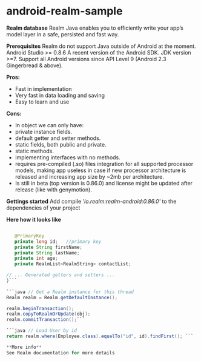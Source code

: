 # android-realm-sample

**Realm database**
Realm Java enables you to efficiently write your app’s model layer in a safe, persisted and fast way. 

**Prerequisites**
Realm do not support Java outside of Android at the moment.
Android Studio >= 0.8.6
A recent version of the Android SDK.
JDK version >=7.
Support all Android versions since API Level 9 (Android 2.3 Gingerbread & above).

**Pros:**

 - Fast in implementation
 - Very fast in data loading and saving
 - Easy to learn and use

**Cons:**

 - In object we can only have:
 - private instance fields.
 - default getter and setter methods.
 - static fields, both public and private.
 - static methods.
 - implementing interfaces with no methods.
 - requires pre-compiled (.so) files integration for all supported
   processor models, making app useless in case if new processor
   architecture is released and increasing app size by ~2mb per
   architecture.
 - Is still in beta (top version is 0.86.0) and license might be updated
   after release (like with genymotion).

**Gettings started**
Add compile *'io.realm:realm-android:0.86.0'* to the dependencies of your project

**Here how it looks like**

```java public class User extends RealmObject {

   @PrimaryKey
   private long id;   //primary key
   private String firstName;
   private String lastName;
   private int age;
   private RealmList<RealmString> contactList;

// ... Generated getters and setters ...
}```
	
```java // Get a Realm instance for this thread
Realm realm = Realm.getDefaultInstance();

realm.beginTransaction();
realm.copyToRealmOrUpdate(obj); 
realm.commitTransaction();```

```java // Load User by id
return realm.where(Employee.class).equalTo("id", id).findFirst(); ```

**More info**
See Realm documentation for more details
